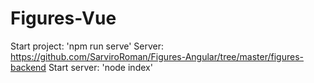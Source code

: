 # Figures-Vue
Start project: 'npm run serve'
Server: https://github.com/SarviroRoman/Figures-Angular/tree/master/figures-backend 
Start server: 'node index'

